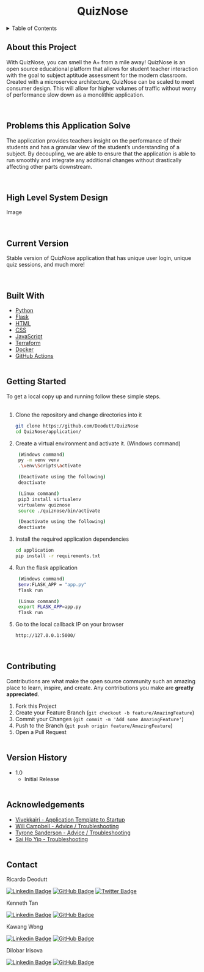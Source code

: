 <!-- TABLE OF CONTENTS -->
<h1 align="center">QuizNose</h1>

 <details style="display: inline-block" pen="open">
  <summary> Table of Contents</summary>
  <ol>
    <li>
      <a href="#about-the-project">Project Description</a>
      <ul>
        <li><a href="#about-this-project">About this Project</a></li>
        <li><a href="#problems-this-application-solve">Problems this Application Solve</a></li>
        <li><a href="#current-version">Current Version</a></li>
        <li><a href="#high-level-system-design">High Level System Design</a></li>
        <li><a href="#built-with">Built With</a></li>
      </ul>
    </li>
    <li><a href="#getting-started">Getting Started</a></li>
    <li><a href="#contributing">Contributing</a></li>
    <li><a href="#version-history">Version History</a></li>
    <li><a href="#acknowledgements">Acknowledgements</a></li>
    <li><a href="#contact">Contact</a></li>
  </ol>
</details>
<br/>

## About this Project

With QuizNose, you can smell the A+ from a mile away! QuizNose is an open source educational platform that allows for student teacher interaction with the goal to subject aptitude assessment for the modern classroom. Created with a microservice architecture, QuizNose can be scaled to meet consumer design. This will allow for higher volumes of traffic without worry of performance slow down as a monolithic application.

<br/>

## Problems this Application Solve

The application provides teachers insight on the performance of their students and has a granular view of the student’s understanding of a subject. By decoupling, we are able to ensure that the application is able to run smoothly and integrate any additional changes without drastically affecting other parts downstream.

<br/>

## High Level System Design

Image

<br/>

## Current Version

Stable version of QuizNose application that has unique user login, unique quiz sessions, and much more!

<br/>

## Built With

- [Python](https://www.python.org/)
- [Flask](https://flask.palletsprojects.com/en/2.0.x/)
- [HTML](https://www.w3schools.com/html/default.asp)
- [CSS](https://www.w3schools.com/css/default.asp)
- [JavaScript](https://www.javascript.com/)
- [Terraform](https://www.terraform.io/)
- [Docker](https://www.docker.com/)
- [GitHub Actions](https://github.com/features/actions)
  <br/><br/>

## Getting Started

To get a local copy up and running follow these simple steps.
<br/><br/>

1. Clone the repository and change directories into it

   ```sh
   git clone https://github.com/Deodutt/QuizNose
   cd QuizNose/application/
   ```

2. Create a virtual environment and activate it. (Windows command)

   ```sh
    (Windows command)
    py -m venv venv
    .\venv\Scripts\activate

    (Deactivate using the following)
    deactivate
   ```

   ```sh
    (Linux command)
    pip3 install virtualenv
    virtualenv quiznose
    source ./quiznose/bin/activate

    (Deactivate using the following)
    deactivate
   ```

3. Install the required application dependencies

   ```sh
   cd application
   pip install -r requirements.txt
   ```

4. Run the flask application

   ```sh
    (Windows command)
    $env:FLASK_APP = "app.py"
    flask run

    (Linux command)
    export FLASK_APP=app.py
    flask run
   ```

5. Go to the local callback IP on your browser
   ```sh
   http://127.0.0.1:5000/
   ```

<br/>

## Contributing

Contributions are what make the open source community such an amazing place to learn, inspire, and create. Any contributions you make are **greatly appreciated**.

1. Fork this Project
2. Create your Feature Branch (`git checkout -b feature/AmazingFeature`)
3. Commit your Changes (`git commit -m 'Add some AmazingFeature'`)
4. Push to the Branch (`git push origin feature/AmazingFeature`)
5. Open a Pull Request
   <br/><br/>

## Version History

- 1.0
  - Initial Release
    <br/><br/>

## Acknowledgements

- [Vivekkairi - Application Template to Startup](https://github.com/vivekkairi/quiz-app-flask)
- [Will Campbell - Advice / Troubleshooting](https://www.linkedin.com/in/will-campbell/)
- [Tyrone Sanderson - Advice / Troubleshooting](https://www.linkedin.com/in/tyronesanderson/)
- [Sai Ho Yip - Troubleshooting](https://www.linkedin.com/in/saihoyip/)
  <br/><br/>

## Contact

Ricardo Deodutt

[![Linkedin Badge](https://img.shields.io/badge/-Ricardo%20Deodutt-blue?style=flat-square&logo=Linkedin&logoColor=white&link=https://www.linkedin.com/in/rixardo/)](https://www.linkedin.com/in/rixardo/) [![GitHub Badge](https://img.shields.io/badge/-Deodutt-black?style=flat-square&logo=GitHub&logoColor=white&link=https://www.github.com/Deodutt)](https://www.github.com/Deodutt) [![Twitter Badge](https://img.shields.io/badge/-@RixardoDe-1ca0f1?style=flat-square&labelColor=1ca0f1&logo=twitter&logoColor=white&link=https://www.twitter.com/RixardoDe)](https://www.twitter.com/RixardoDe)
<br/>

Kenneth Tan

[![Linkedin Badge](https://img.shields.io/badge/-Kenneth%20Tan-blue?style=flat-square&logo=Linkedin&logoColor=white&link=https://www.linkedin.com/in/kenneth-tan-824407125/)](https://www.linkedin.com/in/kenneth-tan-824407125/) [![GitHub Badge](https://img.shields.io/badge/-KennethT404-black?style=flat-square&logo=GitHub&logoColor=white&link=https://github.com/KennethT404)](https://github.com/KennethT404)
<br/>

Kawang Wong

[![Linkedin Badge](https://img.shields.io/badge/-Kawang%20Wong-blue?style=flat-square&logo=Linkedin&logoColor=white&link=https://www.linkedin.com/in/kawang-wong/)](https://www.linkedin.com/in/kawang-wong/) [![GitHub Badge](https://img.shields.io/badge/-kawangwong-black?style=flat-square&logo=GitHub&logoColor=white&link=https://github.com/kawangwong)](https://github.com/kawangwong)
<br/>

Dilobar Irisova

[![Linkedin Badge](https://img.shields.io/badge/-Dilobar%20Irisova-blue?style=flat-square&logo=Linkedin&logoColor=white&link=https://www.linkedin.com/in/dilobar-irisova-547033216/)](https://www.linkedin.com/in/dilobar-irisova-547033216/) [![GitHub Badge](https://img.shields.io/badge/-DIrisova-black?style=flat-square&logo=GitHub&logoColor=white&link=https://github.com/DIrisova)](https://github.com/DIrisova)
